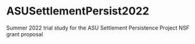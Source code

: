 # ASUSettlementPersist2022
Summer 2022 trial study for the ASU Settlement Persistence Project NSF grant proposal
